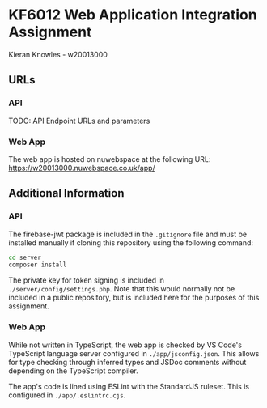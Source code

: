 # KF6012 Web Application Integration Assignment
Kieran Knowles - w20013000

## URLs

### API
TODO: API Endpoint URLs and parameters

### Web App
The web app is hosted on nuwebspace at the following URL:
https://w20013000.nuwebspace.co.uk/app/

## Additional Information

### API
The firebase-jwt package is included in the `.gitignore` file and must be installed manually if cloning this repository
using the following command:
```bash
cd server
composer install
```

The private key for token signing is included in `./server/config/settings.php`. Note that this would normally not
be included in a public repository, but is included here for the purposes of this assignment.

### Web App
While not written in TypeScript, the web app is checked by VS Code's TypeScript language server configured in
`./app/jsconfig.json`. This allows for type checking through inferred types and JSDoc comments without depending on
the TypeScript compiler.

The app's code is lined using ESLint with the StandardJS ruleset. This is configured in `./app/.eslintrc.cjs`.
